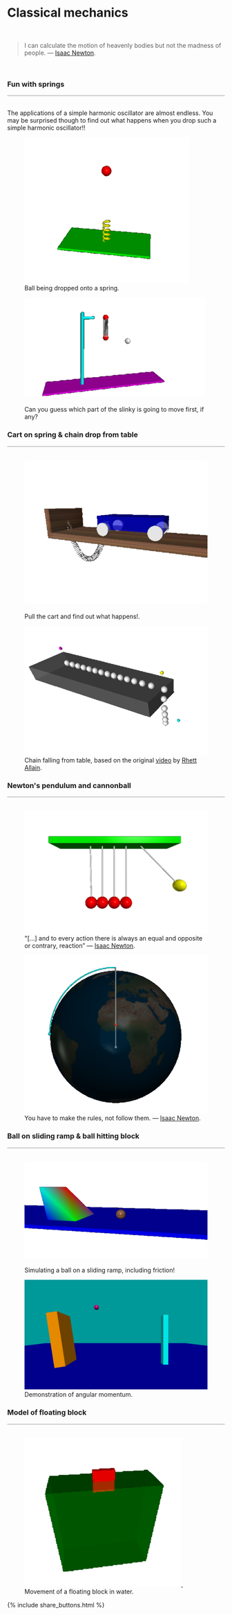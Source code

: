 <a name="kinematics"></a>
# Classical mechanics
<div class="header_line"><br/></div>

<blockquote>
I can calculate the motion of heavenly bodies but not the madness of people.
&mdash; <a href="https://en.wikipedia.org/wiki/Isaac_Newton">Isaac Newton</a>.
</blockquote><br/>

### Fun with springs
<div style="border-top: 1px solid #999999"><br/></div>

The applications of a simple harmonic oscillator are almost endless. 
You may be surprised though to find out what happens when you drop such a simple harmonic oscillator!! 
<div class="double_image">
<figure class="left_image">
    <a href="ball_drop_on_spring.html">
      <img alt="Ball drop" src="images/ball_falling_on_spring.png" title="Click to animate"/>
    </a>
    <figcaption>Ball being dropped onto a spring.</figcaption>
</figure>
<figure class="right_image">
    <a href="slinky_drop.html">
      <img alt="Slinky drop" src="images/slinky_drop.png" title="Click to animate"/>
    </a>
    <figcaption><br/>Can you guess which part of the slinky is going to move first, if any?</figcaption>
</figure>
</div>
<p style="clear: both;"></p>


### Cart on spring &amp; chain drop from table
<div style="border-top: 1px solid #999999"><br/></div>

<div class="double_image">
  <figure class="left_image">
    <a href="cart_on_spring.html">
      <img alt="Cart on spring" src="images/cart_on_spring.png" title="Click to animate"/>
    </a>&nbsp;&nbsp;&nbsp;&nbsp;&nbsp;&nbsp;&nbsp;&nbsp;&nbsp;&nbsp;&nbsp;
    <figcaption>Pull the cart and find out what happens!.</figcaption>
  </figure>
  <figure class="right_image">
    <a href="chain_drop.html">
      <img alt="Chain from table" src="images/chain_from_table.png" title="Click to animate"/>
    </a>
    <figcaption>Chain falling from table, based on the original <a href="https://www.youtube.com/watch?v=vXp1hW_t-bo">video</a> by 
    <a href="https://rhettallain.com/">Rhett Allain</a>.</figcaption>
  </figure>
</div>
<p style="clear: both;"></p>


### Newton&apos;s pendulum and cannonball
<div style="border-top: 1px solid #999999"><br/></div>

<div class="double_image">
<figure class="left_image">
  <a href="newtons_pendulum.html">
    <img alt="Newton's pendulum" src="images/newtons_pendulum.png" title="Click to animate" align="top"/>
  </a>
  <figcaption>"[...] and to every action there is always an equal and opposite or contrary, reaction”
  &mdash; <a href="https://en.wikipedia.org/wiki/Isaac_Newton">Isaac Newton</a>.</figcaption>
</figure>
<figure class="right_image">
  <a href="newtons_cannonball.html">
    <img alt="Newton's cannon" src="images/newtons_cannon.png" title="Click to animate"/>
  </a>
  <figcaption>You have to make the rules, not follow them.
  &mdash; <a href="https://en.wikipedia.org/wiki/Isaac_Newton">Isaac Newton</a>.</figcaption>
</figure>
</div>
<p style="clear: both;"></p>

### Ball on sliding ramp &amp; ball hitting block
<div style="border-top: 1px solid #999999"><br/></div>

<div class="double_image">
<figure class="left_image">
    <a href="sliding_ramp.html">
      <img alt="Ball on sliding ramp" src="images/ball_on_sliding_ramp.png" title="Click to animate"/>
    </a> &nbsp;&nbsp;&nbsp;&nbsp;&nbsp;
    <figcaption>Simulating a ball on a sliding ramp, including friction!</figcaption>
</figure>
<figure class="right_image">
    <a href="block_rotation.html">
      <img alt="Block rotation"  src="images/block_rotation.png" title="Click to animate"/>
    </a>
    <figcaption>Demonstration of angular momentum.</figcaption>
</figure>
</div>
<p style="clear: both;"></p>


### Model of floating block
<div style="border-top: 1px solid #999999"><br/></div>

<div class="double_image">
<figure class="left_image">
  <a href="floating_block.html">
    <img alt="Floating block" src="images/floating_block.png" title="Click to animate"/>
  </a>&nbsp;&nbsp;&nbsp;&nbsp;&nbsp;&nbsp;&nbsp;&nbsp;&nbsp;&nbsp;&nbsp;
  <figcaption>Movement of a floating block in water.</figcaption>
</figure>
<figure class="right_image">
  <!-- RESERVED FOR FUTURE APPLICATION
    -->
</figure>
</div>

<p style="clear: both;"></p>

{% include share_buttons.html %}
